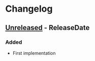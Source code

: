 # Changelog

<!-- next-header -->

## [Unreleased] - ReleaseDate
### Added
- First implementation

<!-- next-url -->
[Unreleased]: https://github.com/vilcans/pixel_pen/compare/v0.1.0...HEAD
